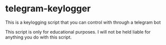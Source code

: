 # telegram-keylogger
This is a keylogging script that you can control with through a telegram bot

This script is only for educational purposes. I will not be held liable for anything you do with this script. 
